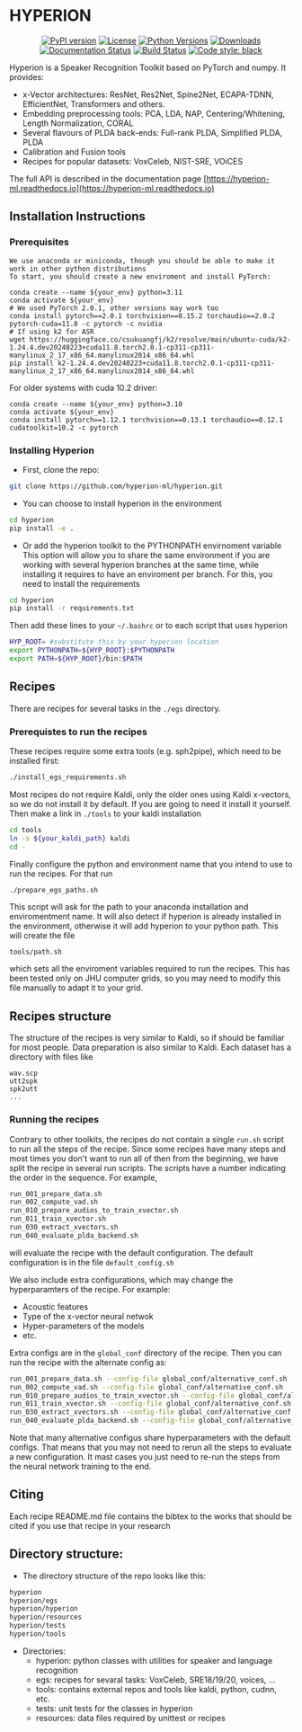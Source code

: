 # HYPERION

<div align="center">

[![PyPI version](https://badge.fury.io/py/hyperion-ml.svg)](https://badge.fury.io/py/hyperion-ml)
[![License](https://img.shields.io/github/license/hyperion-ml/hyperion.svg)](https://www.apache.org/licenses/LICENSE-2.0)
[![Python Versions](https://img.shields.io/pypi/pyversions/hyperion-ml.svg)](https://pypi.org/project/hyperion-ml/)
[![Downloads](https://pepy.tech/badge/hyperion-ml)](https://pepy.tech/project/hyperion-ml)
[![Documentation Status](https://readthedocs.org/projects/hyperion-ml/badge/?version=latest)](https://hyperion-ml.readthedocs.io/en/latest/?badge=latest)
[![Build Status](https://img.shields.io/endpoint.svg?url=https%3A%2F%2Factions-badge.atrox.dev%2Fhyperion-ml%2Fhyperion%2Fbadge&style=flat)](https://actions-badge.atrox.dev/hyperion-ml/hyperion/goto)
[![Code style: black](https://img.shields.io/badge/code%20style-black-000000.svg)](https://github.com/psf/black)

</div>

Hyperion is a Speaker Recognition Toolkit based on PyTorch and numpy. It provides:
 - x-Vector architectures: ResNet, Res2Net, Spine2Net, ECAPA-TDNN, EfficientNet, Transformers and others.
 - Embedding preprocessing tools: PCA, LDA, NAP, Centering/Whitening, Length Normalization, CORAL
 - Several flavours of PLDA back-ends: Full-rank PLDA, Simplified PLDA, PLDA
 - Calibration and Fusion tools
 - Recipes for popular datasets: VoxCeleb, NIST-SRE, VOiCES

The full API is described in the documentation page [https://hyperion-ml.readthedocs.io](https://hyperion-ml.readthedocs.io)

## Installation Instructions

### Prerequisites

    We use anaconda or miniconda, though you should be able to make it work in other python distributions
    To start, you should create a new enviroment and install PyTorch:
```
conda create --name ${your_env} python=3.11
conda activate ${your_env}
# We used PyTorch 2.0.1, other versions may work too
conda install pytorch==2.0.1 torchvision==0.15.2 torchaudio==2.0.2 pytorch-cuda=11.8 -c pytorch -c nvidia
# If using k2 for ASR
wget https://huggingface.co/csukuangfj/k2/resolve/main/ubuntu-cuda/k2-1.24.4.dev20240223+cuda11.8.torch2.0.1-cp311-cp311-manylinux_2_17_x86_64.manylinux2014_x86_64.whl
pip install k2-1.24.4.dev20240223+cuda11.8.torch2.0.1-cp311-cp311-manylinux_2_17_x86_64.manylinux2014_x86_64.whl
```

For older systems with cuda 10.2 driver:
```
conda create --name ${your_env} python=3.10
conda activate ${your_env}
conda install pytorch==1.12.1 torchvision==0.13.1 torchaudio==0.12.1 cudatoolkit=10.2 -c pytorch
```


### Installing Hyperion

- First, clone the repo:
```bash
git clone https://github.com/hyperion-ml/hyperion.git
```

- You can choose to install hyperion in the environment
```bash
cd hyperion
pip install -e .
```

- Or add the hyperion toolkit to the PYTHONPATH envirnoment variable
  This option will allow you to share the same environment if you are working with several hyperion branches
  at the same time, while installing it requires to have an enviroment per branch.
  For this, you need to install the requirements
```bash
cd hyperion
pip install -r requirements.txt
```
Then add these lines to your `~/.bashrc` or to each script that uses hyperion
```bash
HYP_ROOT= #substitute this by your hyperion location
export PYTHONPATH=${HYP_ROOT}:$PYTHONPATH
export PATH=${HYP_ROOT}/bin:$PATH
```

## Recipes

There are recipes for several tasks in the `./egs` directory.

### Prerequistes to run the recipes

These recipes require some extra tools (e.g. sph2pipe), which need to be installed first:
```bash
./install_egs_requirements.sh 
```

Most recipes do not require Kaldi, only the older ones using Kaldi x-vectors,
so we do not install it by default. If you are going to need it install it 
yourself. Then make a link in `./tools` to your kaldi installation
```bash
cd tools
ln -s ${your_kaldi_path} kaldi
cd -
```

Finally configure the python and environment name that you intend to use to run the recipes.
For that run
```bash
./prepare_egs_paths.sh
```
This script will ask for the path to your anaconda installation and enviromentment name.
It will also detect if hyperion is already installed in the environment,
otherwise it will add hyperion to your python path.
This will create the file
```
tools/path.sh
```
which sets all the enviroment variables required to run the recipes.
This has been tested only on JHU computer grids, so you may need to 
modify this file manually to adapt it to your grid.

## Recipes structure

The structure of the recipes is very similar to Kaldi, so if should be
familiar for most people.
Data preparation is also similar to Kaldi. Each dataset has
a directory with files like
```
wav.scp
utt2spk
spk2utt
...
```

### Running the recipes

Contrary to other toolkits, the recipes do not contain a single `run.sh` script 
to run all the steps of the recipe.
Since some recipes have many steps and most times you don't want to run all of then
from the beginning, we have split the recipe in several run scripts.
The scripts have a number indicating the order in the sequence.
For example,
```bash
run_001_prepare_data.sh
run_002_compute_vad.sh
run_010_prepare_audios_to_train_xvector.sh
run_011_train_xvector.sh
run_030_extract_xvectors.sh
run_040_evaluate_plda_backend.sh
```
will evaluate the recipe with the default configuration.
The default configuration is in the file `default_config.sh`

We also include extra configurations, which may change 
the hyperparamters of the recipe. For example:
 - Acoustic features
 - Type of the x-vector neural netwok
 - Hyper-parameters of the models
 - etc.

Extra configs are in the `global_conf` directory of the recipe.
Then you can run the recipe with the alternate config as:
```bash
run_001_prepare_data.sh --config-file global_conf/alternative_conf.sh
run_002_compute_vad.sh --config-file global_conf/alternative_conf.sh
run_010_prepare_audios_to_train_xvector.sh --config-file global_conf/alternative_conf.sh
run_011_train_xvector.sh --config-file global_conf/alternative_conf.sh
run_030_extract_xvectors.sh --config-file global_conf/alternative_conf.sh
run_040_evaluate_plda_backend.sh --config-file global_conf/alternative_conf.sh
```
Note that many alternative configus share hyperparameters with the default configs.
That means that you may not need to rerun all the steps to evaluate a new configuration.
It mast cases you just need to re-run the steps from the neural network training to the end.


## Citing

Each recipe README.md file contains the bibtex to the works that should be cited if you 
use that recipe in your research
     
## Directory structure:
 - The directory structure of the repo looks like this:
```bash
hyperion
hyperion/egs
hyperion/hyperion
hyperion/resources
hyperion/tests
hyperion/tools
```
 - Directories:
    - hyperion: python classes with utilities for speaker and language recognition
    - egs: recipes for sevaral tasks: VoxCeleb, SRE18/19/20, voices, ...
    - tools: contains external repos and tools like kaldi, python, cudnn, etc.
    - tests: unit tests for the classes in hyperion
    - resources: data files required by unittest or recipes


